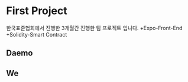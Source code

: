 # First Project
한국표준협회에서 진행한 3개월간 진행한 팀 프로젝트 입니다.
+Expo-Front-End
+Solidity-Smart Contract

## Daemo

## We
